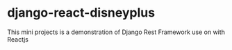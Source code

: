 # django-react-disneyplus

This mini projects is a demonstration of Django Rest Framework use on with Reactjs
